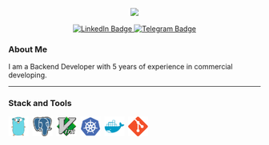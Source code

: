 
<p align="center">
  <img src="https://media1.giphy.com/media/3kPDmoWdBpQPNhCnUG/giphy.gif" width="250"/>
</p>
<p align="center">
  <a href="https://www.linkedin.com/in/paintmeyellow/">
    <img src="https://img.shields.io/badge/LinkedIn-blue?style=for-the-badge&logo=linkedin&logoColor=white" alt="LinkedIn Badge">
  </a>
  <a href="https://t.me/paintmeyelllow">
    <img src="https://img.shields.io/badge/telegram-blue?style=for-the-badge&logo=telegram&logoColor=white" alt="Telegram Badge">
  </a>
</p>

### About Me
I am a Backend Developer with 5 years of experience in commercial developing.

---

### Stack and Tools
<p>
  <img src="https://github.com/devicons/devicon/blob/master/icons/go/go-original.svg" title="Go" alt="Go" width="40" height="40"/>&nbsp;
  <img src="https://github.com/devicons/devicon/blob/master/icons/postgresql/postgresql-original.svg" title="PostgreSQL"  alt="PostgreSQL" width="40" height="40"/>&nbsp;
  <img src="https://github.com/devicons/devicon/blob/master/icons/vim/vim-original.svg" title="Vim"  alt="Vim" width="40" height="40"/>&nbsp;
  <img src="https://github.com/devicons/devicon/blob/master/icons/kubernetes/kubernetes-plain.svg" title="K8S"  alt="K8S" width="40" height="40"/>&nbsp;
  <img src="https://github.com/devicons/devicon/blob/master/icons/docker/docker-plain.svg" title="Docker"  alt="Docker" width="40" height="40"/>&nbsp;
  <img src="https://github.com/devicons/devicon/blob/master/icons/git/git-original.svg" title="Git" **alt="Git" width="40" height="40"/>&nbsp;
</p>

